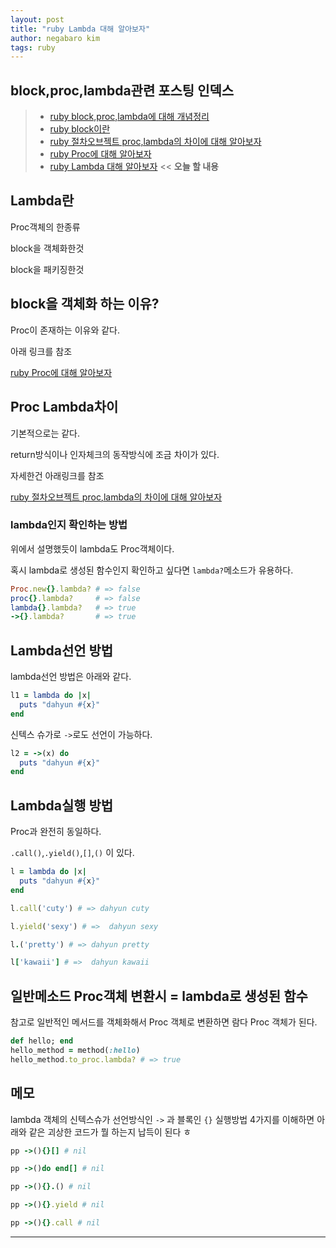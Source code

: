 ```yaml
---
layout: post
title: "ruby Lambda 대해 알아보자"
author: negabaro kim
tags: ruby
---
```



## block,proc,lambda관련 포스팅 인덱스

> - [ruby block,proc,lambda에 대해 개념정리]
> - [ruby block이란]
> - [ruby 절차오브젝트 proc,lambda의 차이에 대해 알아보자]
> - [ruby Proc에 대해 알아보자]
> - [ruby Lambda 대해 알아보자] << **오늘 할 내용**

## Lambda란

Proc객체의 한종류

block을 객체화한것

block을 패키징한것

## block을 객체화 하는 이유?

Proc이 존재하는 이유와 같다. 

아래 링크를 참조

[ruby Proc에 대해 알아보자]

## Proc Lambda차이

기본적으로는 같다.

return방식이나 인자체크의 동작방식에 조금 차이가 있다.

자세한건 아래링크를 참조

[ruby 절차오브젝트 proc,lambda의 차이에 대해 알아보자]

### lambda인지 확인하는 방법

위에서 설명했듯이 lambda도 Proc객체이다.

혹시 lambda로 생성된 함수인지 확인하고 싶다면 `lambda?`메소드가 유용하다.

```ruby
Proc.new{}.lambda? # => false
proc{}.lambda?     # => false
lambda{}.lambda?   # => true
->{}.lambda?       # => true
```

## Lambda선언 방법

lambda선언 방법은 아래와 같다.

```ruby
l1 = lambda do |x|
  puts "dahyun #{x}"
end
```

신텍스 슈가로 `->`로도 선언이 가능하다.

```ruby
l2 = ->(x) do
  puts "dahyun #{x}"
end
```

## Lambda실행 방법

Proc과 완전히 동일하다.

`.call()`,`.yield()`,`[]`,`()` 이 있다.

```ruby
l = lambda do |x|
  puts "dahyun #{x}"
end

l.call('cuty') # => dahyun cuty

l.yield('sexy') # =>  dahyun sexy

l.('pretty') # => dahyun pretty

l['kawaii'] # =>  dahyun kawaii
```


## 일반메소드 Proc객체 변환시 = lambda로 생성된 함수

참고로 일반적인 메서드를 객체화해서 Proc 객체로 변환하면 람다 Proc 객체가 된다.


```ruby
def hello; end
hello_method = method(:hello)
hello_method.to_proc.lambda? # => true
```

## 메모

lambda 객체의 신텍스슈가 선언방식인 `->` 과 블록인 `{}` 실행방법 4가지를 이해하면 아래와 같은 괴상한 코드가 뭘 하는지 납득이 된다 ㅎ

```ruby
pp ->(){}[] # nil

pp ->()do end[] # nil

pp ->(){}.() # nil

pp ->(){}.yield # nil

pp ->(){}.call # nil
```

---

[루비proc lambda block함수의 차이 이해하기]: https://www.44bits.io/ko/post/ruby-proc-and-lambda

[ruby block,proc,lambda에 대해 개념정리]: https://negabaro.github.io/archive/ruby-block_proc_lambda

[ruby 절차오브젝트 proc,lambda의 차이에 대해 알아보자]: https://negabaro.github.io/archive/ruby-difference_between_proc_lambda

[ruby block이란]: https://negabaro.github.io/archive/ruby-block

[ruby Lambda 대해 알아보자]: https://negabaro.github.io/archive/ruby-lambda

[ruby Proc에 대해 알아보자]: https://negabaro.github.io/archive/ruby-proc
